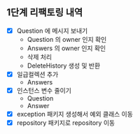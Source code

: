 ## 1단계 리팩토링 내역

- [X] Question 에 메시지 보내기
  - Question 의 owner 인지 확인
  - Answers 의 owner 인지 확인
  - 삭제 처리
  - DeleteHistory 생성 및 반환
- [X] 일급컬렉션 추가 
  - Answers
- [X] 인스턴스 변수 줄이기
  - Question
  - Answer
- [X] exception 패키지 생성해서 예외 클래스 이동
- [X] repository 패키지로 repository 이동